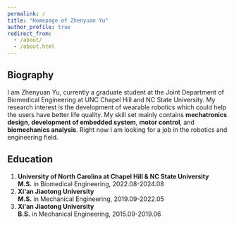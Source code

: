 ```yaml
---
permalink: /
title: "Homepage of Zhenyuan Yu"
author_profile: true
redirect_from: 
  - /about/
  - /about.html
---
```


Biography
------
I am Zhenyuan Yu, currently a graduate student at the Joint Department of Biomedical Engineering at UNC Chapel Hill and NC State University. My research interest is the development of wearable robotics which could help the users have better life quality. My skill set mainly contains **mechatronics design**, **development of embedded system**, **motor control**, and **biomechanics analysis**. Right now I am looking for a job in the robotics and engineering field. 

Education
------
1. **University of North Carolina at Chapel Hill & NC State University**      
   **M.S.** in Biomedical Engineering, 2022.08-2024.08   
2. **Xi'an Jiaotong University**     
   **M.S.** in Mechanical Engineering, 2019.09-2022.05
3. **Xi'an Jiaotong University**      
   **B.S.** in Mechanical Engineering, 2015.09-2019.06

